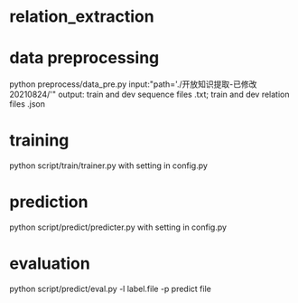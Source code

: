 # relation_extraction

# data preprocessing
python preprocess/data_pre.py
input:"path='./开放知识提取-已修改20210824/'"
output: train and dev sequence files .txt;  train and dev relation files .json

# training
python script/train/trainer.py  with setting in config.py

# prediction
python script/predict/predicter.py with setting in config.py

# evaluation
python script/predict/eval.py -l label.file -p predict file
